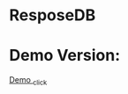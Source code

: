 # ResposeDB
<h1>Demo Version:</h1>
<a href="https://lionprogram.github.io/ResposeDB/index.html">Demo <sub>click</sub></a>

